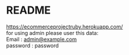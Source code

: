 # README
https://ecommerceprojectruby.herokuapp.com/
</br>
for using admin please user this data:
</br>
Email : admin@example.com
</br>
password : password

